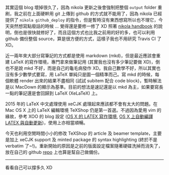 <!--
.. link: 
.. description: 
.. tags: all, murmur
.. date: 2015/12/27 11:12:30
.. title: murmur (10) - mkd & LaTeX
.. slug: 20151227_murmur-text-file-format
-->

其實這個 blog 壞掉很久了，因為 nikola 更新之後會強制把整個 `output` folder 重刷，我之前在上面硬幹用 git 上傳到 github 的方式就不能用了，因為 nikola 已經提供了 `nikola github_deploy` 的指令，但是暫時沒有東西想寫所以也不理它，今天突然想寫點廢話的時候 ... 覺得還是要修一修了 XD 照著 [nikola handbook](https://getnikola.com/handbook.html#deploying-to-github) 的說明，倒也是很快就修好了，而且這個方式也比我之前用的好的多，也可以利用 github 備份整個 source，算是很方便的方式，這樣子我也不用研究 Travis CI 了 XD。

近一兩年來大部分寫筆記的方式都是使用 markdown (mkd)，但是最近應該會重建 LaTeX 的寫作環境，專門拿來做筆記用 (其實我也沒有多少筆記要做 XD)，倒也不是說 mkd 不好，而是自己的龜毛病發作 XD。我自己數學不好，所以其實也沒有多少數學式要寫，用 LaTeX 單純只是圖一個精準而己。寫 mkd 的時候，每個軟體 render 出來的結果不盡相同 (試試 subitem 配合 code block)，暫時解法是以 MacDown 的顯示為基準。目前的想法是速記還是以 mkd 為主，如果要寫長一點的筆記還是會回歸到 LaTeX (XeLaTeX) 上。

2015 年的 LaTeX 中文處理使用 xeCJK 處理起來應該都不會有太大的問題。在 Mac OS X 上的 LaTeX 編輯環境 TeXShop 仍是第一首選。不過因為愛用 vim 的緣故，參考 XOO 的 blog 設定 ([OS X 的 LATEX 寫作環境](https://xcycl.wordpress.com/2013/01/20/os-x-%E7%9A%84-latex-%E5%AF%AB%E4%BD%9C%E7%92%B0%E5%A2%83/), [OS X 上自動編譯 LATEX 與自動更新](https://xcycl.wordpress.com/2013/11/10/os-x-%E4%B8%8A%E8%87%AA%E5%8B%95%E7%B7%A8%E8%AD%AF-latex-%E8%88%87%E8%87%AA%E5%8B%95%E6%9B%B4%E6%96%B0/))，使用上亦相當順暢。

今天也利用空閒時間小小的修改 TeXShop 的 article 及 beamer template，主要是加上 xeCJK support 及 minted package 的 syntax highlighting (終於不是 verbatim 了~!)。重新開始的原因是之前的版面設定檔案隨著硬碟洗掉而消失了，放在自己的 github [repo](https://github.com/yen3/latex_template) 上也算是幫自己做備份。

---
看看自己可以撐多久 XD 
